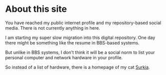 # About this site
You have reached my public internet profile and my repository-based social media. There is not currently anything in here.

I am starting my super slow migration into this digital repository. One day there might be something like the resume in BBS-based systems.

But unlike in BBS systems, I don't think it will be a social norm to list your personal computer and network hardware in your profile.

So instead of a list of hardware, there is a homepage of my cat [Surkia](../blob/master/Surkia.md).